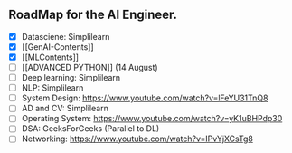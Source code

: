 
## RoadMap for the AI Engineer.

- [x] Datasciene: Simplilearn
- [x] [[GenAI-Contents]]
- [x] [[MLContents]] 
- [ ] [[ADVANCED PYTHON]] (14 August) 
- [ ] Deep learning: Simplilearn
- [ ] NLP: Simplilearn
- [ ] System Design: https://www.youtube.com/watch?v=lFeYU31TnQ8
- [ ] AD and CV: Simplilearn
- [ ] Operating System: https://www.youtube.com/watch?v=yK1uBHPdp30
- [ ] DSA: GeeksForGeeks (Parallel to DL)
- [ ] Networking: https://www.youtube.com/watch?v=IPvYjXCsTg8
